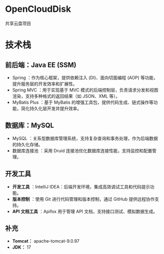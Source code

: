 # OpenCloudDisk
共享云盘项目

# 技术栈

## 前后端：Java EE (SSM)

- Spring ：作为核心框架，提供依赖注入 (DI)、面向切面编程 (AOP) 等功能，提升服务层的开发效率和扩展性。
- Spring MVC ：用于实现基于 MVC 模式的后端控制层，负责请求分发和视图渲染，支持多种格式的返回结果（如 JSON、XML 等）。
- MyBatis Plus ：基于 MyBatis 的增强工具包，提供代码生成、链式操作等功能，简化持久化层开发并提升效率。

## 数据库：MySQL

- MySQL ：关系型数据库管理系统，支持复杂查询和事务处理，作为后端数据的持久化存储。 
- 数据库连接池 ：采用 Druid 连接池优化数据库连接性能，支持监控和配置管理。

## 开发工具

- **开发工具** ：IntelliJ IDEA：后端开发环境，集成高效调试工具和代码提示功能。
- **版本控制** ：使用 Git 进行代码管理和版本控制，通过 GitHub 提供远程协作支持。
- **API 文档工具** ：Apifox 用于管理 API 文档，支持接口测试、模拟数据生成。

## 补充

- **Tomcat：** apache-tomcat-9.0.97
- **JDK：** 17